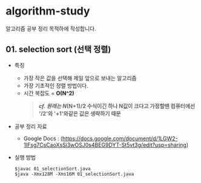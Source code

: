 # algorithm-study
알고리즘 공부 정리 목적하에 작성합니다.

## 01. selection sort (선택 정렬)
* 특징
  * 가장 작은 값을 선택해 제일 앞으로 보내는 알고리즘
  * 가장 기초적인 정렬 방법이다.
  * 시간 복잡도 = **O(N^2)**
    > ***cf. 원래는 N*(N+1)/2 수식이긴 하나 N값이 크다고 가정할땐 컴퓨터에선 '/2'와 '+1'와같은 값은 생략하기 때문**

* 공부 정리 자료 
  * Google Docs : (https://docs.google.com/document/d/1LGW2-1IFsg7CsCaoXsSi3wOSJ0s4BEG9DYT-St5vt3g/edit?usp=sharing)
  
* 실행 방법
  ```
  $javac 01_selectionSort.java
  $java -Xmx128M -Xms16M 01_selectionSort.java
  ```
